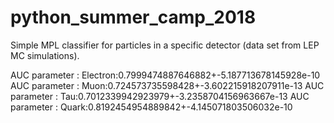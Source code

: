 # python_summer_camp_2018
Simple MPL classifier for particles in a specific detector (data set from LEP MC simulations).


AUC parameter : Electron:0.7999474887646882+-5.187713678145928e-10
AUC parameter : Muon:0.724573735598428+-3.602215918207911e-13
AUC parameter : Tau:0.7012339942923979+-3.2358704156963667e-13
AUC parameter : Quark:0.8192454954889842+-4.145071803506032e-10
